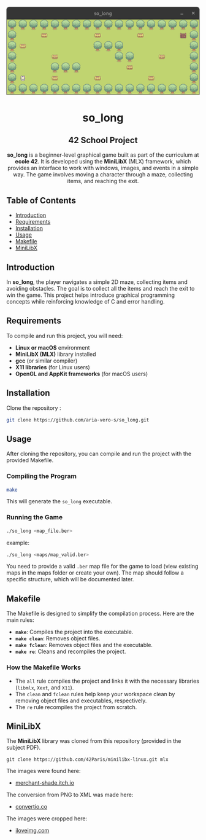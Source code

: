 <p align="center">
  <img src="so_long.png"/>
</p>

<h1 align="center">so_long</h1>
<h2 align="center">42 School Project</h2>

<p align="center">
  <b>so_long</b> is a beginner-level graphical game built as part of the curriculum at <b>ecole 42</b>. It is developed using the <b>MiniLibX</b> (MLX) framework, which provides an interface to work with windows, images, and events in a simple way. The game involves moving a character through a maze, collecting items, and reaching the exit.
</p>

## Table of Contents
- [Introduction](#introduction)
- [Requirements](#requirements)
- [Installation](#installation)
- [Usage](#usage)
- [Makefile](#makefile)
- [MiniLibX](#minilibx)

## Introduction
In **so_long**, the player navigates a simple 2D maze, collecting items and avoiding obstacles. The goal is to collect all the items and reach the exit to win the game. This project helps introduce graphical programming concepts while reinforcing knowledge of C and error handling.

## Requirements
To compile and run this project, you will need:
- **Linux or macOS** environment
- **MiniLibX (MLX)** library installed
- **gcc** (or similar compiler)
- **X11 libraries** (for Linux users)
- **OpenGL and AppKit frameworks** (for macOS users)

## Installation
Clone the repository :
```bash
git clone https://github.com/aria-vero-s/so_long.git
```

## Usage
After cloning the repository, you can compile and run the project with the provided Makefile.

### Compiling the Program
```bash
make
```

This will generate the `so_long` executable.

### Running the Game
```bash
./so_long <map_file.ber>
```

example:
```bash
./so_long <maps/map_valid.ber>
```

You need to provide a valid `.ber` map file for the game to load (view existing maps in the maps folder or create your own). The map should follow a specific structure, which will be documented later.

## Makefile
The Makefile is designed to simplify the compilation process. Here are the main rules:

- **`make`**: Compiles the project into the executable.
- **`make clean`**: Removes object files.
- **`make fclean`**: Removes object files and the executable.
- **`make re`**: Cleans and recompiles the project.

### How the Makefile Works
- The `all` rule compiles the project and links it with the necessary libraries (`libmlx`, `Xext`, and `X11`).
- The `clean` and `fclean` rules help keep your workspace clean by removing object files and executables, respectively.
- The `re` rule recompiles the project from scratch.

## MiniLibX
The  **MiniLibX** library was cloned from this repository (provided in the subject PDF).
```
git clone https://github.com/42Paris/minilibx-linux.git mlx
```

The images were found here:
- [merchant-shade.itch.io](https://merchant-shade.itch.io/16x16-mini-world-sprites)

The conversion from PNG to XML was made here:
- [convertio.co](https://convertio.co/png-xpm/)

The images were cropped here:
- [iloveimg.com](https://www.iloveimg.com/)
